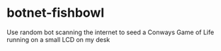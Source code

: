 # botnet-fishbowl
Use random bot scanning the internet to seed a Conways Game of Life running on a small LCD on my desk
